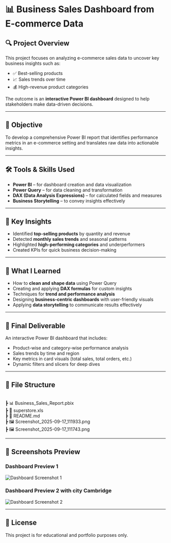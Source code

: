 # 📊 Business Sales Dashboard from E-commerce Data

## 🔍 Project Overview

This project focuses on analyzing e-commerce sales data to uncover key business insights such as:

- ✅ Best-selling products
- 📈 Sales trends over time
- 💰 High-revenue product categories

The outcome is an **interactive Power BI dashboard** designed to help stakeholders make data-driven decisions.

---

## 🎯 Objective

To develop a comprehensive Power BI report that identifies performance metrics in an e-commerce setting and translates raw data into actionable insights.

---

## 🛠️ Tools & Skills Used

- **Power BI** – for dashboard creation and data visualization  
- **Power Query** – for data cleaning and transformation  
- **DAX (Data Analysis Expressions)** – for calculated fields and measures  
- **Business Storytelling** – to convey insights effectively  

---

## 📌 Key Insights

- Identified **top-selling products** by quantity and revenue  
- Detected **monthly sales trends** and seasonal patterns  
- Highlighted **high-performing categories** and underperformers  
- Created KPIs for quick business decision-making  

---

## 🧠 What I Learned

- How to **clean and shape data** using Power Query  
- Creating and applying **DAX formulas** for custom insights  
- Techniques for **trend and performance analysis**  
- Designing **business-centric dashboards** with user-friendly visuals  
- Applying **data storytelling** to communicate results effectively  

---

## 🏁 Final Deliverable

An interactive Power BI dashboard that includes:

- Product-wise and category-wise performance analysis  
- Sales trends by time and region  
- Key metrics in card visuals (total sales, total orders, etc.)  
- Dynamic filters and slicers for deep dives  

---

## 📁 File Structure  
<br>
┣ 📊 Business_Sales_Report.pbix <br>
┣ 📄 superstore.xls <br>
┣ 📄 README.md <br>
┣ 🖼️ Screenshot_2025-09-17_111933.png <br>
┣ 🖼️ Screenshot_2025-09-17_111743.png <br>

---

## 📸 Screenshots Preview  

### Dashboard Preview 1  
![Dashboard Screenshot 1](./Screenshot_2025-09-17_111933.png)

### Dashboard Preview 2 with city Cambridge  
![Dashboard Screenshot 2](./Screenshot_202025-09-17_111743.png)


---

## 📎 License

This project is for educational and portfolio purposes only.
 
